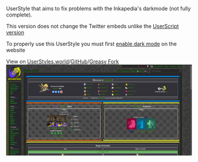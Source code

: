 UserStyle that aims to fix problems with the Inkapedia's darkmode (not fully complete).

This version does not change the Twitter embeds unlike the [UserScript version](https://greasyfork.org/en/scripts/467839-inkapedia-darkmode-fix)

To properly use this UserStyle you must first [enable dark mode](https://splatoonwiki.org/wiki/User:Fumple/DarkMode) on the website

View on [UserStyles.world](https://userstyles.world/style/10172/inkapedia-darkmode-fix)/[GitHub](https://github.com/SoaringGecko/Tapetis_Userstyles/tree/main/Inkapedia%20DarkMode%20fix)/[Greasy Fork](https://greasyfork.org/en/scripts/467839-inkapedia-darkmode-fix)
![Screenshot ok wiki](https://github.com/animeTopBtns/website/blob/main/Inkapedia%20DarkMode%20fix/userScript/image.png?raw=true)
